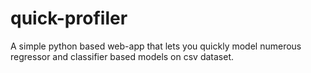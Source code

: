# quick-profiler
A simple python based web-app that lets you quickly model numerous regressor and classifier based models on csv dataset.
